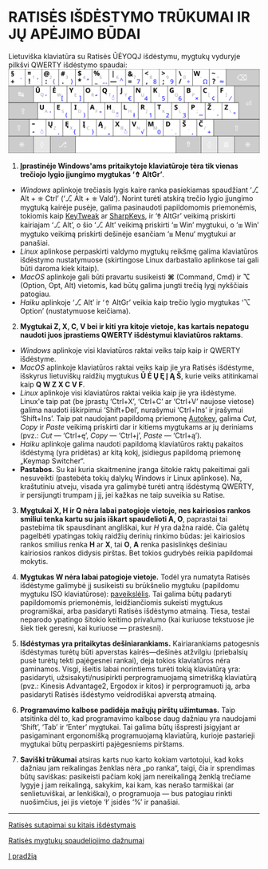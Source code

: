 
# RATISĖS IŠDĖSTYMO TRŪKUMAI IR JŲ APĖJIMO BŪDAI

Lietuviška klaviatūra su Ratisės ŪĖYOQJ išdėstymu, mygtukų vyduryje pilkšvi QWERTY išdėstymo spaudai:
![Ratisės ŪĖYOQJ išdėstymo klaviatūra su QWERTY spaudais](images/kb-lt-ratise-ueyoqj-qwerty.svg)

1. __Įprastinėje Windows'ams pritaikytoje klaviatūroje tėra tik vienas trečiojo lygio įjungimo mygtukas ‘⇮ AltGr’__.
 + _Windows_ aplinkoje trečiasis lygis kaire ranka pasiekiamas spaudžiant ‘⎇ Alt + ⎈ Ctrl’ (‘⎇ Alt + ⎈ Vald’). Norint turėti atskirą trečio lygio įjungimo mygtuką kairėje pusėje, galima pasinaudoti papildomomis priemonėmis, tokiomis kaip [KeyTweak](https://keytweak.en.softonic.com/download) ar [SharpKeys](https://github.com/randyrants/sharpkeys), ir ‘⇮ AltGr’ veikimą priskirti kairiajam ‘⎇ Alt’, o šio ‘⎇ Alt’ veikimą priskirti ‘⊞ Win’ mygtukui, o ‘⊞ Win’ mygtuko veikimą priskirti dešinėje esančiam ‘≣ Menu‘ mygtukui ar panašiai.
 + _Linux_ aplinkose perpaskirti valdymo mygtukų reikšmę galima klaviatūros išdėstymo nustatymuose (skirtingose Linux darbastalio aplinkose tai gali būti daroma kiek kitaip).
 + _MacOS_ aplinkoje gali būti pravartu susikeisti __⌘__ (Command, Cmd) ir __⌥__ (Option, Opt, Alt) vietomis, kad būtų galima jungti trečią lygį nykščiais patogiau.
 + _Haiku_ aplinkoje ‘⎇ Alt’ ir ‘⇮ AltGr’ veikia kaip trečio lygio mygtukas ‘⌥ Option’ (nustatymuose keičiama).

2. __Mygtukai Z, X, C, V bei ir kiti yra kitoje vietoje, kas kartais nepatogu naudoti juos įprastiems QWERTY išdėstymui klaviatūros raktams__.
 + _Windows_ aplinkoje visi klaviatūros raktai veiks taip kaip ir QWERTY išdėstyme.
 + _MacOS_ aplinkoje klaviatūros raktai veiks kaip jie yra Ratisės išdėstyme, išskyrus lietuviškų raidžių mygtukus __Ū Ė Ų Ę Į Ą Š__, kurie veiks atitinkamai kaip __Q W Z X C V F__.
 + _Linux_ aplinkoje visi klaviatūros raktai veikia kaip jie yra išdėstyme. Linux'e taip pat (be įprastų ‘Ctrl+X’, ‘Ctrl+C’ ar ‘Ctrl+V’ naujose vietose) galima naudoti iškirpimui ‘Shift+Del’, nurašymui ‘Ctrl+Ins’ ir įrašymui ‘Shift+Ins’. Taip pat naudojant papildomą priemonę [Autokey](https://github.com/autokey/autokey/wiki/About), galima _Cut_, _Copy_ ir _Paste_ veikimą priskirti dar ir kitiems mygtukams ar jų deriniams (pvz.: _Cut_ — ‘Ctrl+ę’, _Copy_ — ‘Ctrl+į’, _Paste_ — ‘Ctrl+ą’).
 + _Haiku_ aplinkoje galima naudoti papildomą klaviatūros raktų pakaitos išdėstymą (yra pridėtas) ar kitą kokį, įsidiegus papildomą priemonę „Keymap Switcher“.
 + __Pastabos.__ Su kai kuria skaitmenine įranga šitokie raktų pakeitimai gali nesuveikti (pastebėta tokių dalykų Windows ir Linux aplinkose). Na, kraštutiniu atveju, visada yra galimybė turėti antrą išdėstymą QWERTY, ir persijungti trumpam į jį, jei kažkas ne taip suveikia su Ratise.

3. __Mygtukai X, H ir Q nėra labai patogioje vietoje, nes kairiosios rankos smiliui tenka kartu su jais iškart spaudelioti A, O__, paprastai tai pastebima tik spausdinant angliškai, kur _H_ yra dažna raidė. Čia galėtų pagelbėti ypatingas tokių raidžių derinių rinkimo būdas: jei kairiosios rankos smilius renka __H__ ar __X__, tai __O__, __A__ renka pasislinkęs dešiniau kairiosios rankos didysis pirštas. Bet tokios gudrybės reikia papildomai mokytis.

4. __Mygtukas W nėra labai patogioje vietoje.__ Todėl yra numatyta Ratisės išdėstyme galimybė jį susikeisti su brūkšnelio mygtuku (papildomu mygtuku ISO klaviatūrose): [paveikslėlis](images/lt-ratise-w.svg). Tai galima būtų padaryti papildomomis priemonėmis, leidžiančiomis sukeisti mygtukus programiškai, arba pasidaryti Ratisės išdėstymo atmainą. Tiesa, testai neparodo ypatingo šitokio keitimo privalumo (kai kuriuose tekstuose jie šiek tiek geresni, kai kuriuose — prastesni).

5. __Išdėstymas yra pritaikytas dešiniarankiams.__ Kairiarankiams patogesnis išdėstymas turėtų būti apverstas kairės—dešinės atžvilgiu (priebalsių pusė turėtų tekti pajėgesnei rankai), deja tokios klaviatūros nėra gaminamos. Visgi, išeitis labai norintiems turėti tokią klaviatūrą yra: pasidaryti, užsisakyti/nusipirkti perprogramuojamą simetrišką klaviatūrą (pvz.: Kinesis Advantage2, Ergodox ir kitos) ir perprogramuoti ją, arba pasidaryti Ratisės išdėstymo veidrodiškai apverstą atmainą.

6. __Programavimo kalbose padidėja mažųjų pirštų užimtumas.__ Taip atsitinka dėl to, kad programavimo kalbose daug dažniau yra naudojami ‘Shift’, ‘Tab’ ir ‘Enter’ mygtukai. Tai galima būtų išspresti įsigyjant ar pasigaminant ergonomišką programuojamą klaviatūrą, kurioje pastarieji mygtukai būtų perpaskirti pajėgesniems pirštams.

7. __Saviški trūkumai__ atsiras karts nuo karto kokiam vartotojui, kad koks dažniau jam reikalingas ženklas nėra „po ranka“, taigi, čia ir sprendimas būtų saviškas: pasikeisti pačiam kokį jam nereikalingą ženklą trečiame lygyje į jam reikalingą, sakykim, kai kam, kas nerašo tarmiškai (ar senlietuviškai, ar lenkiškai), o programuoja — bus patogiau rinkti nuošimčius, jei jis vietoje ‘ł’ įsidės ‘%’ ir panašiai.


----------------------------------------------

[Ratisės sutapimai su kitais išdėstymais](sutapimai.md)

[Ratisės mygtukų spaudeliojimo dažnumai](mygtuku-spaudeliojimo-daznumai.md)


[Į pradžią](../README.md)
